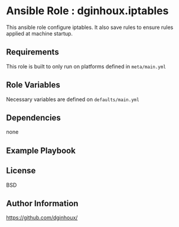 Ansible Role : dginhoux.iptables
=========

This ansible role configure iptables.
It also save rules to ensure rules applied at machine startup.


Requirements
------------

This role is built to only run on platforms defined in `meta/main.yml`


Role Variables
--------------

Necessary variables are defined on `defaults/main.yml`


Dependencies
------------

none


Example Playbook
----------------



License
-------

BSD


Author Information
------------------

https://github.com/dginhoux/
